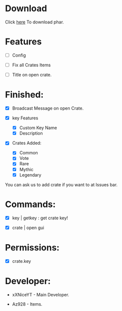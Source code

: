 # Download
Click [here](https://poggit.pmmp.io/ci/xXNiceAssasinl0/CrateUI/CrateUI) To download phar.


# Features

- [ ] Config

- [ ] Fix all Crates Items

- [ ] Title on open crate.

# Finished:
- [x] Broadcast Message on open Crate.

- [x] key Features
    - [x] Custom Key Name
    - [x] Description

- [x] Crates Added:
    - [x] Common
    - [x] Vote
    - [x] Rare
    - [x] Mythic
    - [x] Legendary
    
 You can ask us to add crate if you want to at Issues bar.
 
 # Commands:
 
 - [x] key | getkey : get crate key!
 
 - [x] crate | open gui
 
 # Permissions:
 
 - [x] crate.key
 
 # Developer:
 
 * xXNiceYT - Main Developer.
 
 * Az928 - Items.
